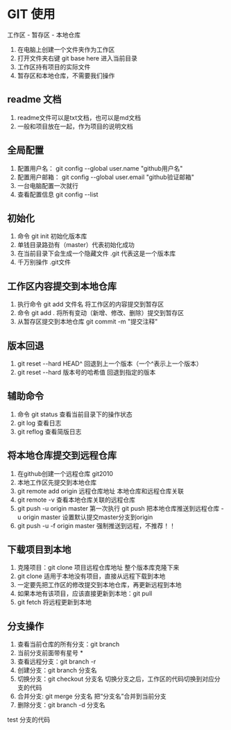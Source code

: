 
# GIT 使用

工作区 - 暂存区 - 本地仓库

1. 在电脑上创建一个文件夹作为工作区
2. 打开文件夹右键 git base here 进入当前目录
3. 工作区持有项目的实际文件
4. 暂存区和本地仓库，不需要我们操作

## readme 文档
1. readme文件可以是txt文档，也可以是md文档
2. 一般和项目放在一起，作为项目的说明文档

## 全局配置
1. 配置用户名： git  config --global user.name "github用户名"
2. 配置用户邮箱： git config --global user.email "github验证邮箱"
3. 一台电脑配置一次就行
4. 查看配置信息 git config --list

## 初始化
1. 命令 git init 初始化版本库
2. 单钱目录路劲有（master）代表初始化成功
3. 在当前目录下会生成一个隐藏文件 .git 代表这是一个版本库
4. 千万别操作 .git文件

## 工作区内容提交到本地仓库
1. 执行命令 git add 文件名 将工作区的内容提交到暂存区
2. 命令 git add . 将所有变动（新增、修改、删除）提交到暂存区
3. 从暂存区提交到本地仓库 git commit -m "提交注释"

## 版本回退
1. git reset --hard HEAD^ 回退到上一个版本（一个^表示上一个版本）
2. git reset --hard 版本号的哈希值   回退到指定的版本

## 辅助命令
1. 命令 git status 查看当前目录下的操作状态
2.  git log 查看日志
3. git reflog 查看简版日志

## 将本地仓库提交到远程仓库
1. 在github创建一个远程仓库 git2010
2. 本地工作区先提交到本地仓库
3. git remote add origin 远程仓库地址 本地仓库和远程仓库关联
4. git remote -v 查看本地仓库关联的远程仓库
5. git push -u origin master 第一次执行
    git push 把本地仓库推送到远程仓库
    -u origin master 设置默认提交master分支到origin
6. git push -u -f origin master 强制推送到远程，不推荐！！

## 下载项目到本地
1. 克隆项目：git clone 项目远程仓库地址 整个版本库克隆下来
2. git clone 适用于本地没有项目，直接从远程下载到本地
3. 一定要先把工作区的修改提交到本地仓库，再更新远程到本地
4. 如果本地有该项目，应该直接更新到本地：git pull
5. git fetch 将远程更新到本地 

## 分支操作
1. 查看当前仓库的所有分支：git branch
2. 当前分支前面带有星号 *
3. 查看远程分支：git branch -r
4. 创建分支：git branch 分支名
5. 切换分支：git checkout 分支名 切换分支之后，工作区的代码切换到对应分支的代码
6. 合并分支: git merge 分支名 把“分支名”合并到当前分支
7. 删除分支：git branch -d 分支名

test 分支的代码